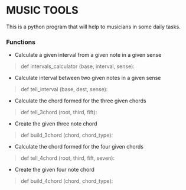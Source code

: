 # MUSIC TOOLS

This is a python program that will help to musicians in some daily tasks.

### Functions

* Calculate a given interval from a given note in a given sense
> def intervals_calculator (base, interval, sense):

* Calculate interval between two given notes in a given sense
> def tell_interval (base, dest, sense):

* Calculate the chord formed for the three given chords
> def tell_3chord (root, third, fift):

* Create the given three note chord 
> def build_3chord (chord, chord_type):

* Calculate the chord formed for the four given chords
> def tell_4chord (root, third, fift, seven):

* Create the given four note chord 
> def build_4chord (chord, chord_type):
